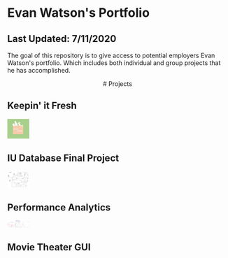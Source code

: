# Evan Watson's Portfolio
## Last Updated: 7/11/2020
The goal of this repository is to give access to potential employers Evan Watson's portfolio. Which includes both individual and group projects that he has accomplished.

<div align="center"> # Projects </div>

## Keepin' it Fresh

<img src="Resources/Images/whitelogo.jpg" alt="results" style="width:10%;"/>

## IU Database Final Project

<img src="Resources/Images/IS_Final_Project_ERD.jpeg" alt="results" style="width:10%;"/>

<br>

## Performance Analytics

<img src="Resources/Images/results.png" alt="results" style="width:10%;"/>

## Movie Theater GUI
